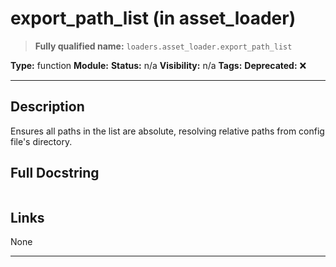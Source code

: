 # export_path_list (in asset_loader)
> **Fully qualified name:** `loaders.asset_loader.export_path_list`

**Type:** function
**Module:** 
**Status:** n/a
**Visibility:** n/a
**Tags:** 
**Deprecated:** ❌

---

## Description
Ensures all paths in the list are absolute, resolving relative paths from config file's directory.

## Full Docstring
```

```

## Links
None

---
